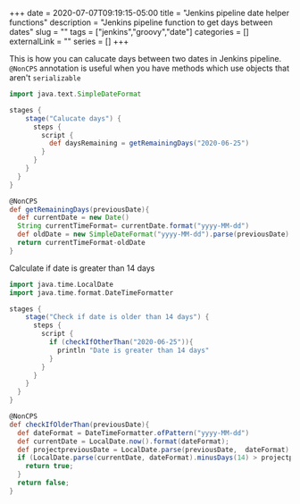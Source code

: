 +++ 
date = 2020-07-07T09:19:15-05:00
title = "Jenkins pipeline date helper functions"
description = "Jenkins pipeline function to get days between dates"
slug = "" 
tags = ["jenkins","groovy","date"]
categories = []
externalLink = ""
series = []
+++

This is how you can calucate days between two dates in Jenkins pipeline. `@NonCPS` annotation is useful when you have methods which use objects that aren't `serializable`

```groovy
import java.text.SimpleDateFormat

stages {
    stage("Calucate days") {
      steps {
        script {
          def daysRemaining = getRemainingDays("2020-06-25")
        }
      }
    }
  }
}

@NonCPS
def getRemainingDays(previousDate){
  def currentDate = new Date()
  String currentTimeFormat= currentDate.format("yyyy-MM-dd")
  def oldDate = new SimpleDateFormat("yyyy-MM-dd").parse(previousDate)
  return currentTimeFormat-oldDate
}
```

Calculate if date is greater than 14 days

```groovy
import java.time.LocalDate
import java.time.format.DateTimeFormatter

stages {
    stage("Check if date is older than 14 days") {
      steps {
        script {
          if (checkIfOtherThan("2020-06-25")){
            println "Date is greater than 14 days"
          }
        }
      }
    }
  }
}

@NonCPS
def checkIfOlderThan(previousDate){
  def dateFormat = DateTimeFormatter.ofPattern("yyyy-MM-dd")
  def currentDate = LocalDate.now().format(dateFormat);
  def projectpreviousDate = LocalDate.parse(previousDate,  dateFormat)
  if (LocalDate.parse(currentDate, dateFormat).minusDays(14) > projectpreviousDate) {
    return true;
  }
  return false;
}
```
